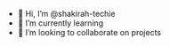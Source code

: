 - 👋 Hi, I’m @shakirah-techie
- 🌱 I’m currently learning 
- 💞️ I’m looking to collaborate on projects


<!---
shakirah-techie/shakirah-techie is a ✨ special ✨ repository because its `README.md` (this file) appears on your GitHub profile.
You can click the Preview link to take a look at your changes.
--->

